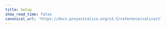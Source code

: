 ```yaml
---
title: Setup
show_read_time: false
canonical_url: 'https://docs.projectcalico.org/v3.5/reference/calicoctl/setup/index'
---
```

